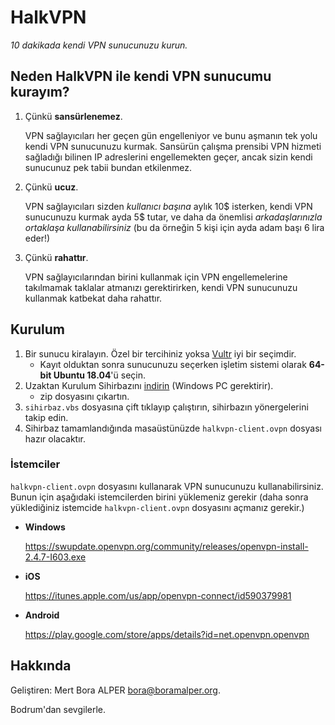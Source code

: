 # HalkVPN
*10 dakikada kendi VPN sunucunuzu kurun.*

## Neden HalkVPN ile kendi VPN sunucumu kurayım?
1. Çünkü **sansürlenemez**.

   VPN sağlayıcıları her geçen gün engelleniyor ve bunu aşmanın tek yolu kendi
   VPN sunucunuzu kurmak. Sansürün çalışma prensibi VPN hizmeti sağladığı
   bilinen IP adreslerini engellemekten geçer, ancak sizin kendi sunucunuz pek
   tabii bundan etkilenmez.
2. Çünkü **ucuz**.

   VPN sağlayıcıları sizden *kullanıcı başına* aylık 10$ isterken, kendi VPN
   sunucunuzu kurmak ayda 5$ tutar, ve daha da önemlisi *arkadaşlarınızla
   ortaklaşa kullanabilirsiniz* (bu da örneğin 5 kişi için ayda adam başı 6 lira
   eder!)
3. Çünkü **rahattır**.

   VPN sağlayıcılarından birini kullanmak için VPN engellemelerine takılmamak
   taklalar atmanızı gerektirirken, kendi VPN sunucunuzu kullanmak katbekat
   daha rahattır.

## Kurulum
1. Bir sunucu kiralayın. Özel bir tercihiniz yoksa
   [Vultr](https://www.vultr.com/?ref=8038248) iyi bir seçimdir.
   - Kayıt olduktan sonra sunucunuzu seçerken işletim sistemi olarak 
     **64-bit Ubuntu 18.04**'ü seçin.
2. Uzaktan Kurulum Sihirbazını [indirin](https://github.com/boramalper/halkvpn/releases/download/v0.1.0/sihirbaz.zip) (Windows PC gerektirir).
   - zip dosyasını çıkartın.
3. `sihirbaz.vbs` dosyasına çift tıklayıp çalıştırın, sihirbazın yönergelerini
   takip edin.
4. Sihirbaz tamamlandığında masaüstünüzde `halkvpn-client.ovpn` dosyası hazır
   olacaktır.


### İstemciler
`halkvpn-client.ovpn` dosyasını kullanarak VPN sunucunuzu kullanabilirsiniz.
Bunun için aşağıdaki istemcilerden birini yüklemeniz gerekir (daha sonra
yüklediğiniz istemcide `halkvpn-client.ovpn` dosyasını açmanız gerekir.)

- **Windows**

  https://swupdate.openvpn.org/community/releases/openvpn-install-2.4.7-I603.exe

- **iOS**

  https://itunes.apple.com/us/app/openvpn-connect/id590379981

- **Android**

  https://play.google.com/store/apps/details?id=net.openvpn.openvpn

## Hakkında
Geliştiren: Mert Bora ALPER <bora@boramalper.org>.

Bodrum'dan sevgilerle.

